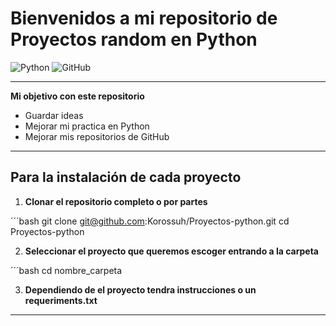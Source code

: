 # Bienvenidos a mi repositorio de Proyectos random en Python

![Python](https://img.shields.io/badge/Python-3776AB?style=for-the-badge&logo=python&logoColor=white)
![GitHub](https://img.shields.io/badge/GitHub-100000?style=for-the-badge&logo=github&logoColor=white)

---

**Mi objetivo con este repositorio**

- Guardar ideas
- Mejorar mi practica en Python
- Mejorar mis repositorios de GitHub

---

## Para la instalación de cada proyecto

1. **Clonar el repositorio completo o por partes**

´´´bash
git clone git@github.com:Korossuh/Proyectos-python.git
cd Proyectos-python 



2. **Seleccionar el proyecto que queremos escoger entrando a la carpeta**

´´´bash
cd nombre_carpeta


3. **Dependiendo de el proyecto tendra instrucciones o un requeriments.txt**

---

